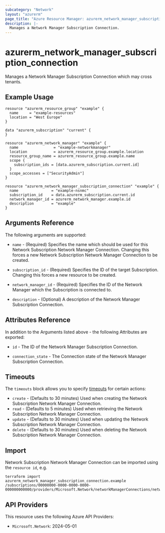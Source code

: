 ```yaml
---
subcategory: "Network"
layout: "azurerm"
page_title: "Azure Resource Manager: azurerm_network_manager_subscription_connection"
description: |-
  Manages a Network Manager Subscription Connection.
---
```


# azurerm_network_manager_subscription_connection

Manages a Network Manager Subscription Connection which may cross tenants.

## Example Usage

```hcl
resource "azurerm_resource_group" "example" {
  name     = "example-resources"
  location = "West Europe"
}

data "azurerm_subscription" "current" {
}

resource "azurerm_network_manager" "example" {
  name                = "example-networkmanager"
  location            = azurerm_resource_group.example.location
  resource_group_name = azurerm_resource_group.example.name
  scope {
    subscription_ids = [data.azurerm_subscription.current.id]
  }
  scope_accesses = ["SecurityAdmin"]
}

resource "azurerm_network_manager_subscription_connection" "example" {
  name               = "example-nsnmc"
  subscription_id    = data.azurerm_subscription.current.id
  network_manager_id = azurerm_network_manager.example.id
  description        = "example"
}
```

## Arguments Reference

The following arguments are supported:

* `name` - (Required) Specifies the name which should be used for this Network Subscription Network Manager Connection. Changing this forces a new Network Subscription Network Manager Connection to be created.

* `subscription_id` - (Required) Specifies the ID of the target Subscription. Changing this forces a new resource to be created.

* `network_manager_id` - (Required) Specifies the ID of the Network Manager which the Subscription is connected to.

* `description` - (Optional) A description of the Network Manager Subscription Connection.

## Attributes Reference

In addition to the Arguments listed above - the following Attributes are exported:

* `id` - The ID of the Network Manager Subscription Connection.

* `connection_state` - The Connection state of the Network Manager Subscription Connection.

## Timeouts

The `timeouts` block allows you to specify [timeouts](https://www.terraform.io/language/resources/syntax#operation-timeouts) for certain actions:

* `create` - (Defaults to 30 minutes) Used when creating the Network Subscription Network Manager Connection.
* `read` - (Defaults to 5 minutes) Used when retrieving the Network Subscription Network Manager Connection.
* `update` - (Defaults to 30 minutes) Used when updating the Network Subscription Network Manager Connection.
* `delete` - (Defaults to 30 minutes) Used when deleting the Network Subscription Network Manager Connection.

## Import

Network Subscription Network Manager Connection can be imported using the `resource id`, e.g.

```shell
terraform import azurerm_network_manager_subscription_connection.example /subscriptions/00000000-0000-0000-0000-000000000000/providers/Microsoft.Network/networkManagerConnections/networkManagerConnection1
```

## API Providers
<!-- This section is generated, changes will be overwritten -->
This resource uses the following Azure API Providers:

* `Microsoft.Network`: 2024-05-01
